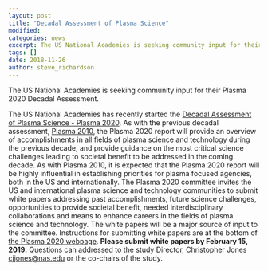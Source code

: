 ```yaml
---
layout: post
title: "Decadal Assessment of Plasma Science"
modified:
categories: news
excerpt: The US National Academies is seeking community input for their Plasma 2020 Decadal Assessment.
tags: []
date: 2018-11-26
author: steve_richardson
---
```


The US National Academies is seeking community input for their Plasma 2020 Decadal Assessment.

The US National Academies has recently started the [Decadal Assessment of Plasma Science - Plasma 2020](http://nas.edu/plasma).  As with the previous decadal assessment, [Plasma 2010](http://sites.nationalacademies.org/bpa/BPA_048210), the Plasma 2020 report will provide an overview of accomplishments in all fields of plasma science and technology during the previous decade, and provide guidance on the most critical science challenges leading to societal benefit to be addressed in the coming decade. As with Plasma 2010, it is expected that the Plasma 2020 report will be highly influential in establishing priorities for plasma focused agencies, both in the US and internationally. The Plasma 2020 committee invites the US and international plasma science and technology communities to submit white papers addressing past accomplishments, future science challenges, opportunities to provide societal benefit, needed interdisciplinary collaborations and means to enhance careers in the fields of plasma science and technology. The white papers will be a major source of input to the committee.  Instructions for submitting white papers are at the bottom of [the Plasma 2020 webpage](http://nas.edu/plasma). **Please submit white papers by February 15, 2019.**  Questions can addressed to the study Director, Christopher Jones [cjjones@nas.edu](mailto:cjjones@nas.edu) or the co-chairs of the study.

